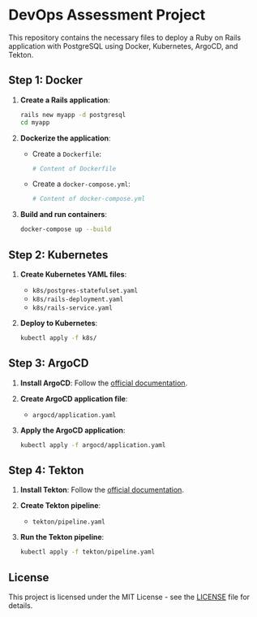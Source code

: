 # DevOps Assessment Project

This repository contains the necessary files to deploy a Ruby on Rails application with PostgreSQL using Docker, Kubernetes, ArgoCD, and Tekton.

## Step 1: Docker

1. **Create a Rails application**:
    ```sh
    rails new myapp -d postgresql
    cd myapp
    ```

2. **Dockerize the application**:
    - Create a `Dockerfile`:
      ```Dockerfile
      # Content of Dockerfile
      ```
    - Create a `docker-compose.yml`:
      ```yaml
      # Content of docker-compose.yml
      ```

3. **Build and run containers**:
    ```sh
    docker-compose up --build
    ```

## Step 2: Kubernetes

1. **Create Kubernetes YAML files**:
    - `k8s/postgres-statefulset.yaml`
    - `k8s/rails-deployment.yaml`
    - `k8s/rails-service.yaml`

2. **Deploy to Kubernetes**:
    ```sh
    kubectl apply -f k8s/
    ```

## Step 3: ArgoCD

1. **Install ArgoCD**:
    Follow the [official documentation](https://argo-cd.readthedocs.io/en/stable/getting_started/).

2. **Create ArgoCD application file**:
    - `argocd/application.yaml`

3. **Apply the ArgoCD application**:
    ```sh
    kubectl apply -f argocd/application.yaml
    ```

## Step 4: Tekton

1. **Install Tekton**:
    Follow the [official documentation](https://tekton.dev/docs/getting-started/).

2. **Create Tekton pipeline**:
    - `tekton/pipeline.yaml`

3. **Run the Tekton pipeline**:
    ```sh
    kubectl apply -f tekton/pipeline.yaml
    ```

## License

This project is licensed under the MIT License - see the [LICENSE](LICENSE) file for details.
